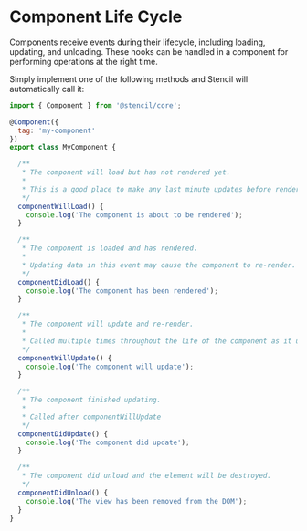 # Component Life Cycle

Components receive events during their lifecycle, including loading, updating, and unloading. These hooks can be handled in a component for performing operations at the right time.

Simply implement one of the following methods and Stencil will automatically call it:

```jsx
import { Component } from '@stencil/core';

@Component({
  tag: 'my-component'
})
export class MyComponent {

  /**
   * The component will load but has not rendered yet.
   * 
   * This is a good place to make any last minute updates before rendering. 
   */
  componentWillLoad() {
    console.log('The component is about to be rendered');
  }

  /**
   * The component is loaded and has rendered.
   * 
   * Updating data in this event may cause the component to re-render.
   */
  componentDidLoad() {
    console.log('The component has been rendered');
  }

  /**
   * The component will update and re-render.
   *
   * Called multiple times throughout the life of the component as it updates.
   */
  componentWillUpdate() {
    console.log('The component will update');
  }

  /**
   * The component finished updating.
   *
   * Called after componentWillUpdate
   */
  componentDidUpdate() {
    console.log('The component did update');
  }

  /**
   * The component did unload and the element will be destroyed.
   */
  componentDidUnload() {
    console.log('The view has been removed from the DOM');
  }
}
```

